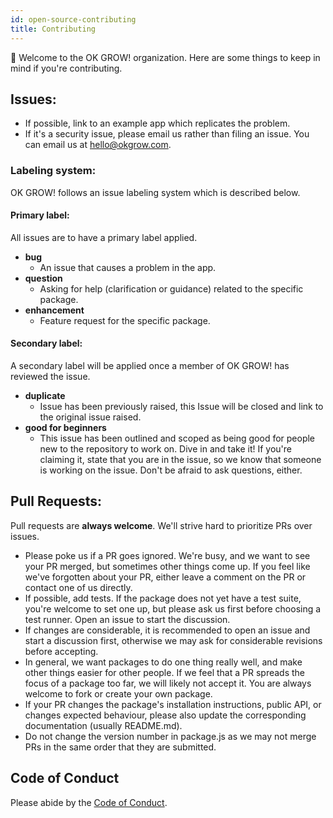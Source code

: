 ```yaml
---
id: open-source-contributing
title: Contributing
---
```


👋 Welcome to the OK GROW! organization. Here are some things to keep in mind if you're contributing.

## Issues:

* If possible, link to an example app which replicates the problem.
* If it's a security issue, please email us rather than filing an issue. You can email us at hello@okgrow.com.

### Labeling system:

OK GROW! follows an issue labeling system which is described below.

#### Primary label:

All issues are to have a primary label applied.

* **bug**
  * An issue that causes a problem in the app.
* **question**
  * Asking for help (clarification or guidance) related to the specific package.
* **enhancement**
  * Feature request for the specific package.

#### Secondary label:

A secondary label will be applied once a member of OK GROW! has reviewed the issue.

* **duplicate**
  * Issue has been previously raised, this Issue will be closed and link to the original issue raised.
* **good for beginners**
  * This issue has been outlined and scoped as being good for people new to the repository to work on. Dive in and take it! If you're claiming it, state that you are in the issue, so we know that someone is working on the issue. Don't be afraid to ask questions, either.

## Pull Requests:

Pull requests are **always welcome**. We'll strive hard to prioritize PRs over issues.

* Please poke us if a PR goes ignored. We're busy, and we want to see your PR merged, but sometimes other things come up. If you feel like we've forgotten about your PR, either leave a comment on the PR or contact one of us directly.
* If possible, add tests. If the package does not yet have a test suite, you're welcome to set one up, but please ask us first before choosing a test runner. Open an issue to start the discussion.
* If changes are considerable, it is recommended to open an issue and start a discussion first, otherwise we may ask for considerable revisions before accepting.
* In general, we want packages to do one thing really well, and make other things easier for other people. If we feel that a PR spreads the focus of a package too far, we will likely not accept it. You are always welcome to fork or create your own package.
* If your PR changes the package's installation instructions, public API, or changes expected behaviour, please also update the corresponding documentation (usually README.md).
* Do not change the version number in package.js as we may not merge PRs in the same order that they are submitted.

## Code of Conduct

Please abide by the [Code of Conduct](CODE_OF_CONDUCT.md).
